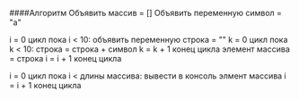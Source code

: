 ####Алгоритм
Объявить массив = []
Объявить переменную символ = "а"

i = 0
цикл пока i < 10:
 объявить переменную строка = ""
 k = 0
 цикл пока k < 10:
  строка = строка + символ
  k = k + 1
 конец цикла
 элемент массива = строка
 i = i + 1
конец цикла

i = 0
цикл пока i < длины массива:
 вывести в консоль элмент массива
 i = i + 1
конец цикла
